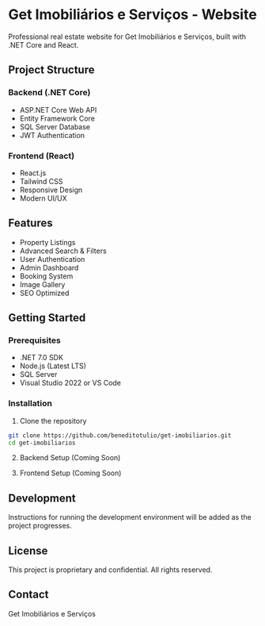# Get Imobiliários e Serviços - Website

Professional real estate website for Get Imobiliários e Serviços, built with .NET Core and React.

## Project Structure

### Backend (.NET Core)
- ASP.NET Core Web API
- Entity Framework Core
- SQL Server Database
- JWT Authentication

### Frontend (React)
- React.js
- Tailwind CSS
- Responsive Design
- Modern UI/UX

## Features

- Property Listings
- Advanced Search & Filters
- User Authentication
- Admin Dashboard
- Booking System
- Image Gallery
- SEO Optimized

## Getting Started

### Prerequisites

- .NET 7.0 SDK
- Node.js (Latest LTS)
- SQL Server
- Visual Studio 2022 or VS Code

### Installation

1. Clone the repository
```bash
git clone https://github.com/beneditotulio/get-imobiliarios.git
cd get-imobiliarios
```

2. Backend Setup (Coming Soon)

3. Frontend Setup (Coming Soon)

## Development

Instructions for running the development environment will be added as the project progresses.

## License

This project is proprietary and confidential. All rights reserved.

## Contact

Get Imobiliários e Serviços